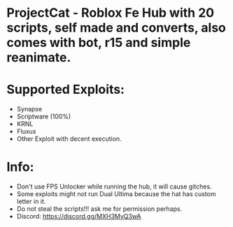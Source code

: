 # ProjectCat - Roblox Fe Hub with 20 scripts, self made and converts, also comes with bot, r15 and simple reanimate.

# Supported Exploits:
 - Synapse
 - Scriptware (100%)
 - KRNL
 - Fluxus
 - Other Exploit with decent execution.

# Info:
 - Don't use FPS Unlocker while running the hub, it will cause gitches.
 - Some exploits might not run Dual Ultima because the hat has custom letter in it.
 - Do not steal the scripts!!! ask me for permission perhaps.
 - Discord: https://discord.gg/MXH3MyQ3wA
